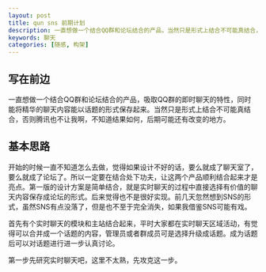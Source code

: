 ```yaml
---
layout: post
title: qun sns 前期计划
description: 一直想做一个结合QQ群和论坛结合的产品，当然只是形式上结合不可能真结合，否则腾讯也不让我啊，不知道结果如何，后期可能还有改变的地方。
keywords: 聊天
categories: [随感, 构架]
---
```


## 写在前边

一直想做一个结合QQ群和论坛结合的产品，吸取QQ群的即时聊天的特性，同时能将精华的聊天内容能以话题的形式保存起来。当然只是形式上结合不可能真结合，否则腾讯也不让我啊，不知道结果如何，后期可能还有改变的地方。

## 基本思路

开始的时候一直不知道怎么去做，觉得如果设计不好的话，要么就成了聊天室了，要么就成了论坛了。所以一定要在结合处下功夫，让这两个产品顺利结合起来才是亮点。第一版的设计方案是简单结合，就是实时聊天的过程中直接选择有价值的聊天内容保存成论坛的形式。后来觉得也不是很好实现。前几天忽然想到SNS的形式，虽然SNS有点没落了，但是也不至于完全消失，如果我借鉴SNS可能有戏。

首先有个实时聊天的模块和主站结合起来，平时大家都在实时聊天区域活动，有觉得可以合并成一个话题的内容，管理员或者群成员可是选择升级成话题。成为话题后可以对话题进行进一步认真讨论。

第一步先研究实时聊天吧，这里不太熟，先攻克这一步。